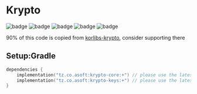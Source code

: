 # Krypto
![badge][badge-maven] ![badge][badge-mpp] ![badge][badge-android] ![badge][badge-js] ![badge][badge-jvm]

90% of this code is copied from [korlibs-krypto](https://github.com/korlibs/krypto), consider supporting there

## Setup:Gradle
```kotlin
dependencies {
    implementation("tz.co.asoft:krypto-core:+") // please use the latest version possible
    implementation("tz.co.asoft:krypto-keys:+") // please use the latest version possible
}
```

[badge-maven]: https://img.shields.io/maven-central/v/tz.co.asoft/test/1.0.1?style=flat
[badge-mpp]: https://img.shields.io/badge/kotlin-multiplatform-blue?style=flat
[badge-android]: http://img.shields.io/badge/platform-android-brightgreen.svg?style=flat
[badge-js]: http://img.shields.io/badge/platform-js-yellow.svg?style=flat
[badge-jvm]: http://img.shields.io/badge/platform-jvm-orange.svg?style=flat

